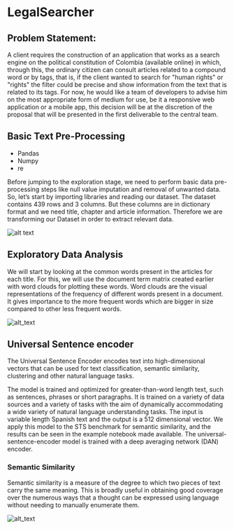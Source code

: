 # LegalSearcher
## Problem Statement:
A client requires the construction of an application that works as a search engine on the political constitution of Colombia (available online) in which, through this, the ordinary citizen can consult articles related to a compound word or by tags, that is, if the client wanted to search for "human rights" or "rights" the filter could be precise and show information from the text that is related to its tags.
For now, he would like a team of developers to advise him on the most appropriate form of medium for use, be it a responsive web application or a mobile app, this decision will be at the discretion of the proposal that will be presented in the first deliverable to the central team.

## Basic Text Pre-Processing
* Pandas
* Numpy
* re

Before jumping to the exploration stage, we need to perform basic data pre-processing steps like null value imputation and removal of unwanted data. So, let’s start by importing libraries and reading our dataset. The dataset contains 439 rows and 3 columns. But these columns are in dictionary format and we need title, chapter and article information. Therefore we are transforming our Dataset in order to extract relevant data.

![alt text](https://s3.us-west-2.amazonaws.com/secure.notion-static.com/3f5fefb3-35f8-4b2d-9735-8b690fbea323/Untitled.png?X-Amz-Algorithm=AWS4-HMAC-SHA256&X-Amz-Credential=AKIAT73L2G45O3KS52Y5%2F20210325%2Fus-west-2%2Fs3%2Faws4_request&X-Amz-Date=20210325T015235Z&X-Amz-Expires=86400&X-Amz-Signature=74810cf97ec1d3481ed1cc8eaf046a78f4f1e735db959eaf698093584718712d&X-Amz-SignedHeaders=host&response-content-disposition=filename%20%3D"Untitled.png") 

## Exploratory Data Analysis
We will start by looking at the common words present in the articles for each title. For this, we will use the document term matrix created earlier with word clouds for plotting these words. Word clouds are the visual representations of the frequency of different words present in a document. It gives importance to the more frequent words which are bigger in size compared to other less frequent words.

![alt_text](https://s3.us-west-2.amazonaws.com/secure.notion-static.com/5c3c8069-48af-4e08-9cfa-d1836c536c79/Untitled.png?X-Amz-Algorithm=AWS4-HMAC-SHA256&X-Amz-Credential=AKIAT73L2G45O3KS52Y5%2F20210325%2Fus-west-2%2Fs3%2Faws4_request&X-Amz-Date=20210325T031608Z&X-Amz-Expires=86400&X-Amz-Signature=eca056eb2fbaa6e764e98891747fceb5edccc223141de15edd28e0e43fdd111d&X-Amz-SignedHeaders=host&response-content-disposition=filename%20%3D"Untitled.png")

## Universal Sentence encoder
The Universal Sentence Encoder encodes text into high-dimensional vectors that can be used for text classification, semantic similarity, clustering and other natural language tasks.

The model is trained and optimized for greater-than-word length text, such as sentences, phrases or short paragraphs. It is trained on a variety of data sources and a variety of tasks with the aim of dynamically accommodating a wide variety of natural language understanding tasks. The input is variable length Spanish text and the output is a 512 dimensional vector. We apply this model to the STS benchmark for semantic similarity, and the results can be seen in the example notebook made available. The universal-sentence-encoder model is trained with a deep averaging network (DAN) encoder.

### Semantic Similarity
Semantic similarity is a measure of the degree to which two pieces of text carry the same meaning. This is broadly useful in obtaining good coverage over the numerous ways that a thought can be expressed using language without needing to manually enumerate them.

![alt_text](https://www.gstatic.com/aihub/tfhub/universal-sentence-encoder/example-similarity.png)

